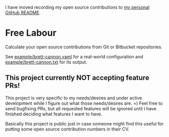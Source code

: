 I have moved recording my open source contributions to [my personal GitHub README](https://github.com/brettcannon/brettcannon).

# Free Labour
Calculate your open source contributions from Git or Bitbucket repositories.

See [example/brett-cannon.yaml](https://github.com/brettcannon/free-labour/blob/master/example/brett-cannon.yaml) for a real-world configuration and [example/brett-cannon.txt](https://github.com/brettcannon/free-labour/blob/master/example/brett-cannon.txt) for its output.

## This project currently NOT accepting feature PRs!
This project is very specific to my needs/desires and under active development while I figure out what those needs/desires are. =) Feel free to send bugfixing PRs, but all requested features will be ignored until I have finished deciding what features I want to have.

Basically this project is public just in case someone might find this useful for putting some open source contribution numbers in their CV.
